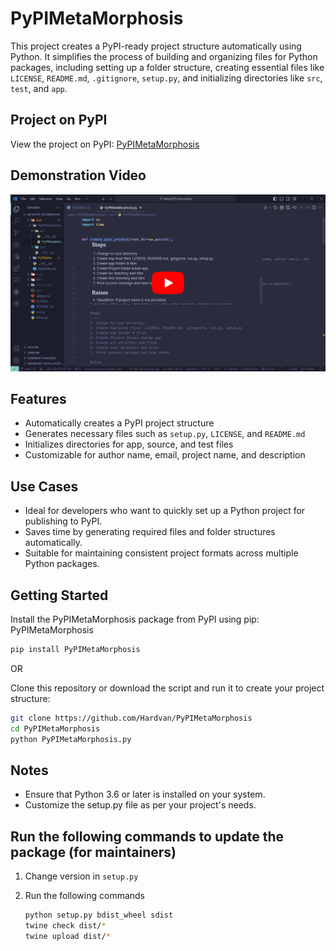 # PyPIMetaMorphosis

This project creates a PyPI-ready project structure automatically using Python. It simplifies the process of building and organizing files for Python packages, including setting up a folder structure, creating essential files like `LICENSE`, `README.md`, `.gitignore`, `setup.py`, and initializing directories like `src`, `test`, and `app`.

## Project on PyPI

View the project on PyPI: [PyPIMetaMorphosis](https://pypi.org/project/PyPIMetaMorphosis/)

## Demonstration Video

[![PyPIMetaMorphosis Demonstration](./images/thumbnail2.png)](https://youtu.be/-AcR4Aasgv0)

## Features

- Automatically creates a PyPI project structure
- Generates necessary files such as `setup.py`, `LICENSE`, and `README.md`
- Initializes directories for app, source, and test files
- Customizable for author name, email, project name, and description

## Use Cases

- Ideal for developers who want to quickly set up a Python project for publishing to PyPI.
- Saves time by generating required files and folder structures automatically.
- Suitable for maintaining consistent project formats across multiple Python packages.

## Getting Started

Install the PyPIMetaMorphosis package from PyPI using pip:
PyPIMetaMorphosis
```bash
pip install PyPIMetaMorphosis
```

OR

Clone this repository or download the script and run it to create your project structure:

```bash
git clone https://github.com/Hardvan/PyPIMetaMorphosis
cd PyPIMetaMorphosis
python PyPIMetaMorphosis.py
```

## Notes

- Ensure that Python 3.6 or later is installed on your system.
- Customize the setup.py file as per your project's needs.

## Run the following commands to update the package (for maintainers)

1. Change version in `setup.py`
2. Run the following commands

   ```bash
   python setup.py bdist_wheel sdist
   twine check dist/*
   twine upload dist/*
   ```

